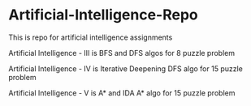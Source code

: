# Artificial-Intelligence-Repo
This is repo for artificial intelligence assignments

Artificial Intelligence - III is BFS and DFS algos for 8 puzzle problem

Artificial Intelligence - IV is Iterative Deepening DFS algo for 15 puzzle problem 

Artificial Intelligence - V is A* and IDA A* algo for 15 puzzle problem
